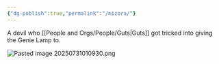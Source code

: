 ```yaml
---
{"dg-publish":true,"permalink":"/mizora/"}
---
```



A devil who [[People and Orgs/People/Guts\|Guts]] got tricked into giving the Genie Lamp to. 

![Pasted image 20250731010930.png](/img/user/Pasted%20image%2020250731010930.png)